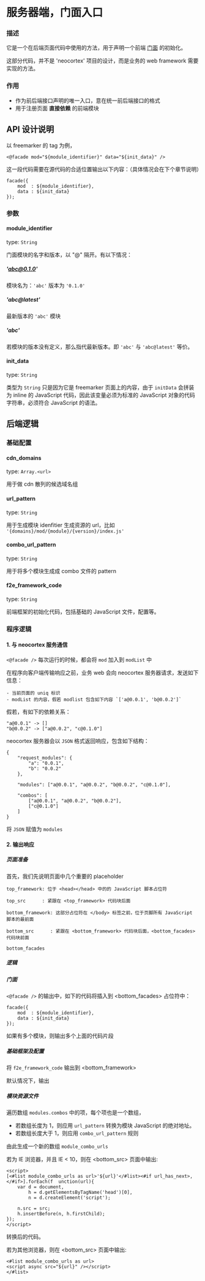 # 服务器端，门面入口

### 描述
它是一个在后端页面代码中使用的方法，用于声明一个前端 [门面](http://en.wikipedia.org/wiki/Facade_pattern) 的初始化。

这部分代码，并不是 'neocortex' 项目的设计，而是业务的 web framework 需要实现的方法。

### 作用

- 作为前后端接口声明的唯一入口，意在统一前后端接口的格式
- 用于注册页面 **直接依赖** 的前端模块


## API 设计说明

以 freemarker 的 tag 为例，

	<@facade mod="${module_identifier}" data="${init_data}" />
	
这一段代码需要在源代码的合适位置输出以下内容：（具体情况会在下个章节说明）
	
	facade({
		mod  : ${module_identifier},
		data : ${init_data}
	});

### 参数

#### module_identifier

type: `String`

门面模块的名字和版本，以 "@" 隔开。有以下情况：

##### 'abc@0.1.0'

模块名为：`'abc'` 版本为 `'0.1.0'`

##### 'abc@latest'

最新版本的 `'abc'` 模块

##### 'abc'

若模块的版本没有定义，那么指代最新版本。即 `'abc'` 与 `'abc@latest'` 等价。

#### init_data

type: `String` 

类型为 `String` 只是因为它是 freemarker 页面上的内容，由于 `initData` 会拼装为 inline 的 JavaScript 代码，因此该变量必须为标准的 JavaScript 对象的代码字符串，必须符合 JavaScript 的语法。


## 后端逻辑

### 基础配置

#### cdn_domains
type: `Array.<url>`

用于做 cdn 散列的候选域名组

#### url_pattern
type: `String`

用于生成模块 idenfitier 生成资源的 url，比如
`'{domains}/mod/{module}/{version}/index.js'`

#### combo_url_pattern
type: `String`

用于将多个模块生成成 combo 文件的 pattern

#### f2e_framework_code
type: `String`

前端框架的初始化代码，包括基础的 JavaScript 文件，配置等。

### 程序逻辑

#### 1. 与 neocortex 服务通信

`<@facade />` 每次运行的时候，都会将 `mod` 加入到 `modList` 中

在程序向客户端传输响应之前，业务 web 会向 neocortex 服务器请求，发送如下信息：
	
	- 当前页面的 uniq 标识
	- modList 的内容，假若 modlist 包含如下内容 `['a@0.0.1', 'b@0.0.2']`

假若，有如下的依赖关系：

	"a@0.0.1" -> []
	"b@0.0.2" -> ["a@0.0.2", "c@0.1.0"]

neocortex 服务器会以 `JSON` 格式返回响应，包含如下结构：

	{
		"request_modules": {
			"a": "0.0.1",
			"b": "0.0.2"
		},
		
		"modules": ["a@0.0.1", "a@0.0.2", "b@0.0.2", "c@0.1.0"],
		
		"combos": [
			["a@0.0.1", "a@0.0.2", "b@0.0.2"],
			["c@0.1.0"]
		]
	}
	
将 `JSON` 赋值为 `modules`
	

#### 2. 输出响应	

##### 页面准备

首先，我们先说明页面中几个重要的 placeholder
	
	top_framework: 位于 <head></head> 中的的 JavaScript 脚本占位符
	
	top_src      : 紧跟在 <top_framework> 代码块后面
	
	bottom_framework: 这部分占位符在 </body> 标签之前，位于页脚所有 JavaScript 脚本的最前面
	
	bottom_src      : 紧跟在 <bottom_framework> 代码块后面，<bottom_facades> 代码块前面
	 
	bottom_facades

##### 逻辑

##### 门面

`<@facade />` 的输出中，如下的代码将插入到 <bottom_facades> 占位符中：
	
	facade({
		mod  : ${module_identifier},
		data : ${init_data}
	});
	
如果有多个模块，则输出多个上面的代码片段

##### 基础框架及配置

将 `f2e_framework_code` 输出到 <bottom_framework> 

默认情况下，输出

##### 模块资源文件

遍历数组 `modules.combos` 中的项，每个项也是一个数组，

- 若数组长度为 1，则应用 `url_pattern` 转换为模块 JavaScript 的绝对地址。
- 若数组长度大于 1，则应用 `combo_url_pattern` 规则

由此生成一个新的数组 `module_combo_urls`

若为 IE 浏览器，并且 IE < 10，则在 <bottom_src> 页面中输出:

	<script>
	[<#list module_combo_urls as url>'${url}'</#list><#if url_has_next>, </#if>].forEach(f	unction(url){
		var d = document,
			h = d.getElementsByTagName('head')[0],
			n = d.createElement('script');
    
    	n.src = src;
    	h.insertBefore(n, h.firstChild);
	});
	</script>
	
转换后的代码。
	
若为其他浏览器，则在 <bottom_src> 页面中输出:

	<#list module_combo_urls as url>
	<script async src="${url}" /></script>
	</#list>
